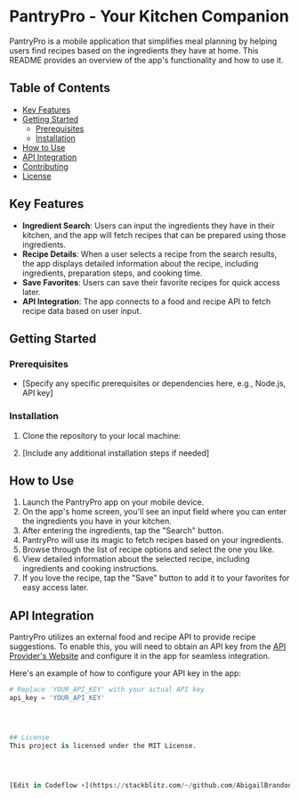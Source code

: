 # PantryPro - Your Kitchen Companion

PantryPro is a mobile application that simplifies meal planning by helping users find recipes based on the ingredients they have at home. This README provides an overview of the app's functionality and how to use it.

## Table of Contents
- [Key Features](#key-features)
- [Getting Started](#getting-started)
  - [Prerequisites](#prerequisites)
  - [Installation](#installation)
- [How to Use](#how-to-use)
- [API Integration](#api-integration)
- [Contributing](#contributing)
- [License](#license)

## Key Features
- **Ingredient Search**: Users can input the ingredients they have in their kitchen, and the app will fetch recipes that can be prepared using those ingredients.
- **Recipe Details**: When a user selects a recipe from the search results, the app displays detailed information about the recipe, including ingredients, preparation steps, and cooking time.
- **Save Favorites**: Users can save their favorite recipes for quick access later.
- **API Integration**: The app connects to a food and recipe API to fetch recipe data based on user input.

## Getting Started
### Prerequisites
- [Specify any specific prerequisites or dependencies here, e.g., Node.js, API key]

### Installation
1. Clone the repository to your local machine:


2. [Include any additional installation steps if needed]

## How to Use
1. Launch the PantryPro app on your mobile device.
2. On the app's home screen, you'll see an input field where you can enter the ingredients you have in your kitchen.
3. After entering the ingredients, tap the "Search" button.
4. PantryPro will use its magic to fetch recipes based on your ingredients.
5. Browse through the list of recipe options and select the one you like.
6. View detailed information about the selected recipe, including ingredients and cooking instructions.
7. If you love the recipe, tap the "Save" button to add it to your favorites for easy access later.

## API Integration
PantryPro utilizes an external food and recipe API to provide recipe suggestions. To enable this, you will need to obtain an API key from the [API Provider's Website](https://api-provider-url.com) and configure it in the app for seamless integration.

Here's an example of how to configure your API key in the app:
```python
# Replace 'YOUR_API_KEY' with your actual API key
api_key = 'YOUR_API_KEY'




## License
This project is licensed under the MIT License.




[Edit in Codeflow ⚡️](https://stackblitz.com/~/github.com/AbigailBrandon/Pantry-Pro-Responsive-Website)
